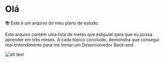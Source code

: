 # Olá

:books: Este é um arquivo do meu plano de estudo.

Este arquivo contém uma lista de metas que estipulei para que eu possa aprender em três meses. A cada tópico concluído, demonstra que consegui real entendimento para me tornar um Desenvolvedor Back-end

![alt text](https://www.google.com/url?sa=i&url=https%3A%2F%2Fwww.dio.me%2Farticles%2Fprogramacao-para-iniciantes-dicas-de-como-comecar-os-estudos-na-area&psig=AOvVaw3e8y5t_hUumpSDSccl6eUH&ust=1686267346307000&source=images&cd=vfe&ved=0CBEQjRxqFwoTCKiY9cKpsv8CFQAAAAAdAAAAABAE
) 